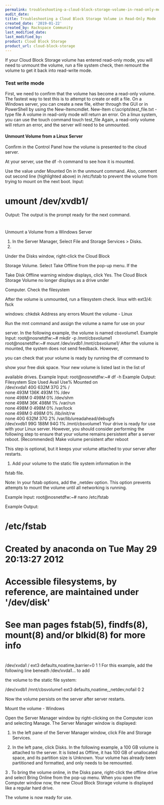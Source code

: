 ```yaml
---
permalink: troubleshooting-a-cloud-block-storage-volume-in-read-only-mode
audit_date:
title: Troubleshooting a Cloud Block Storage Volume in Read-Only Mode
created_date: '2019-01-22'
created_by: Rackspace Community
last_modified_date: 
last_modified_by: 
product: Cloud Block Storage
product_url: cloud-block-storage
---
```

If your Cloud Block Storage volume has entered read-only mode, you will need to unmount the volume, run a file system check, then remount the volume to get it back into read-write mode.

### Test write mode

First, we need to confirm that the volume has become a read-only volume. The fastest way to test this is to attempt to create or edit a file. On a Windows server, you can create a new file, either through the GUI or in PowerShell by using the New-Itemcmdlet.
New-Item c:\scripts\test_file.txt -type file
A volume in read-only mode will return an error.
On a linux system, you can use the touch command
touch test_file
Again, a read-only volume will return an error, and the server will need to be unmounted.
#### Unmount Volume from a Linux Server

Confirm in the Control Panel how the volume is presented to the cloud server.

At your server, use the df -h command to see how it is mounted.

Use the value under Mounted On in the unmount command.
Also, comment out second line (highlighted above) in /etc/fstab to
prevent the volume from trying to mount on the next boot.
Input:
# umount /dev/xvdb1/
Output:
The output is the prompt ready for the next command.
#
Unmount a Volume from a Windows Server

1. In the Server Manager, Select File and Storage Services > Disks.
2. 
Under the Disks window, right-click the Cloud Block

Storage Volume. Select Take Offline from the pop-up menu. If the

Take Disk Offline warning window displays, click Yes.
The Cloud Block Storage Volume no longer displays as a drive under

Computer.
Check the filesystem

After the volume is unmounted, run a filesystem check.
linux with ext3/4: fsck

windows: chkdsk
Address any errors
Mount the volume - Linux

Run the mnt command and assign the volume a name for use on your

server. In the following example, the volume is named cbsvolume1.
Example Input:
root@nosnetdfw:~# mkdir -p /mnt/cbsvolume1  
root@nosnetdfw:~# mount /dev/xvdb1 /mnt/cbsvolume1/
After the volume is mounted, the system does not send feedback. However,

you can check that your volume is ready by running the df command to

show your free disk space. Your new volume is listed last in the list of

available drives.
Example Input:
root@nosnetdfw:~# df -h
Example Output:
Filesystem            Size  Used Avail Use% Mounted on  
/dev/xvda1             40G  632M   37G   2% /  
none                  493M  136K  493M   1% /dev  
none                  498M     0  498M   0% /dev/shm  
none                  498M   36K  498M   1% /var/run  
none                  498M     0  498M   0% /var/lock  
none                  498M     0  498M   0% /lib/init/rw  
none                   40G  632M   37G   2% /var/lib/ureadahead/debugfs  
/dev/xvdb1             99G  188M   94G   1% /mnt/cbsvolume1
Your drive is ready for use with your Linux server. However, you should consider performing the following step to ensure that your volume remains persistent after a server reboot.
(Recommended) Make volume persistent after reboot

This step is optional, but it keeps your volume attached to your server after restarts.

1. Add your volume to the static file system information in the

fstab file.

Note: In your fstab options, add the _netdev option. This option prevents attempts to mount the volume until all networking is running.

Example Input:
root@nosnetdfw:~# nano /etc/fstab

Example Output:
#  
# /etc/fstab  
# Created by anaconda on Tue May 29 20:13:27 2012  
#
# Accessible filesystems, by reference, are maintained under '/dev/disk'  
# See man pages fstab(5), findfs(8), mount(8) and/or blkid(8) for more info  
#
/dev/xvda1          /               ext3    defaults,noatime,barrier=0 1 1
For this example, add the following line beneath /dev/xvda1… to add

the volume to the static file system:

/dev/xvdb1 /mnt/cbsvolume1 ext3 defaults,noatime,_netdev,nofail 0 2

Now the volume persists on the server after server restarts.

Mount the volume - Windows

Open the Server Manager window by right-clicking on the Computer icon and selecting Manage.
The Server Manager window is displayed:

1. In the left pane of the Server Manager window, click File and Storage Services.

2. In the left pane, click Disks. In the following example, a 100 GB volume is attached to the server. It is listed as Offline, it has 100 GB of unallocated space, and its partition size is Unknown. Your volume has already been partitioned and formatted, and only needs to be remounted.

3 . To bring the volume online, in the Disks pane, right-click the offline drive and select Bring Online from the pop-up menu.
When you open the Computer window now, the new Cloud Block Storage volume is displayed like a regular hard drive.

The volume is now ready for use.
